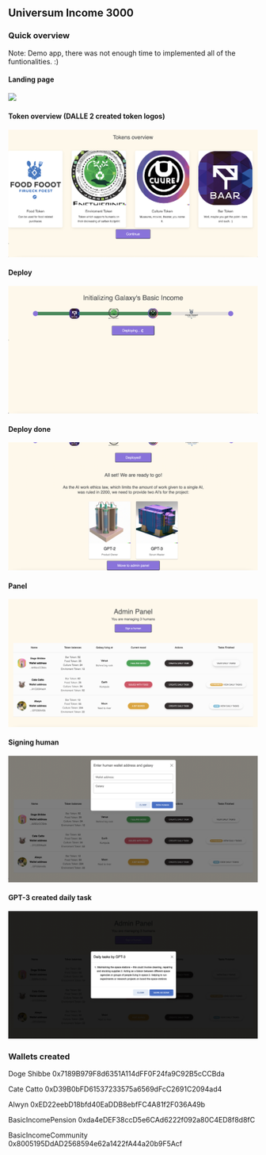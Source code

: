 ## Universum Income 3000


### Quick overview

Note: Demo app, there was not enough time to implemented all of the funtionalities. :)

#### Landing page
<img src="https://github.com/makeri89/junction2022/blob/main/photos/landing.png">


#### Token overview (DALLE 2 created token logos)
<img src="https://github.com/makeri89/junction2022/blob/main/photos/token.png">



#### Deploy
<img src="https://github.com/makeri89/junction2022/blob/main/photos/deployPipeline.png">


#### Deploy done
<img src="https://github.com/makeri89/junction2022/blob/main/photos/deploy2.png">


#### Panel
<img src="https://github.com/makeri89/junction2022/blob/main/photos/panel2.png">


#### Signing human
<img src="https://github.com/makeri89/junction2022/blob/main/photos/panel.png">


#### GPT-3 created daily task
<img src="https://github.com/makeri89/junction2022/blob/main/photos/panel3.png">


### Wallets created

Doge Shibbe
0x7189B979F8d6351A114dFF0F24fa9C92B5cCCBda


Cate Catto
0xD39B0bFD61537233575a6569dFcC2691C2094ad4


Alwyn
0xED22eebD18bfd40EaDDB8ebfFC4A81f2F036A49b


BasicIncomePension
0xda4eDEF38ccD5e6CAd6222f092a80C4ED8f8d8fC


BasicIncomeCommunity
0x8005195DdAD2568594e62a1422fA44a20b9F5Acf
